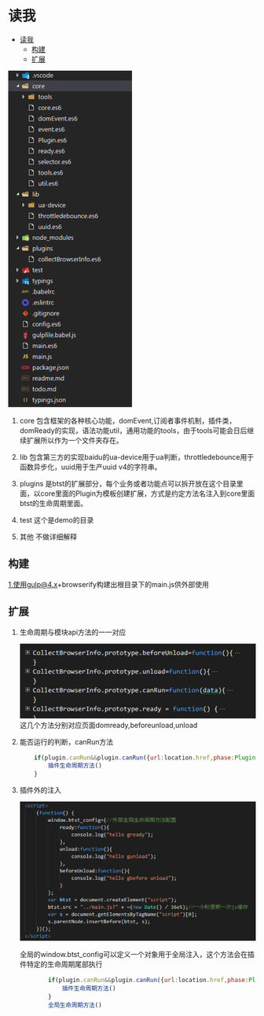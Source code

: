 # 读我

<!-- TOC -->

- [读我](#读我)
    - [构建](#构建)
    - [扩展](#扩展)

<!-- /TOC -->

![目录结构](./resource/2016-09-21_180452.png)

1. core 包含框架的各种核心功能，domEvent,订阅者事件机制，插件类，domReady的实现，语法功能util，通用功能的tools，由于tools可能会日后继续扩展所以作为一个文件夹存在。

1. lib 包含第三方的实现baidu的ua-device用于ua判断，throttledebounce用于函数异步化，uuid用于生产uuid v4的字符串。

1. plugins 是btst的扩展部分，每个业务或者功能点可以拆开放在这个目录里面，以core里面的Plugin为模板创建扩展，方式是约定方法名注入到core里面btst的生命周期里面。

1. test 这个是demo的目录

1. 其他 不做详细解释

## 构建

1.使用gulp@4.x+browserify构建出根目录下的main.js供外部使用

## 扩展

1. 生命周期与模块api方法的一一对应

    ![生命周期方法](./resource/2016-09-21_181922.png)
    这几个方法分别对应页面domready,beforeunload,unload

1. 能否运行的判断，canRun方法

    ``` javascript
        if(plugin.canRun&&plugin.canRun({url:location.href,phase:Plugin.phase.Ready})){
            插件生命周期方法()
        }
    ```

1. 插件外的注入

    ![全局注入](./resource/2016-09-21_182128.png)

    全局的window.btst_config可以定义一个对象用于全局注入，这个方法会在插件特定的生命周期尾部执行

    ``` javascript
            if(plugin.canRun&&plugin.canRun({url:location.href,phase:Plugin.phase.Ready})){
                插件生命周期方法()
            }
            全局生命周期方法()
    ```